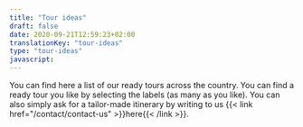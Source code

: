 ```yaml
---
title: "Tour ideas"
draft: false
date: 2020-09-21T12:59:23+02:00
translationKey: "tour-ideas"
type: "tour-ideas"
javascript: 
---
```

You can find here a list of our ready tours across the country. You can find a ready tour you like by selecting the labels (as many as you like). You can also simply ask for a tailor-made itinerary by writing to us {{< link href="/contact/contact-us" >}}here{{< /link >}}.